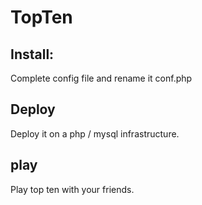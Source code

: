 # TopTen

## Install:

Complete config file and rename it conf.php

## Deploy

Deploy it on a php / mysql infrastructure.

## play

Play top ten with your friends.